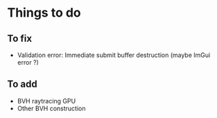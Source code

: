 # Things to do

## To fix

- Validation error: Immediate submit buffer destruction (maybe ImGui error ?)

## To add

- BVH raytracing GPU
- Other BVH construction